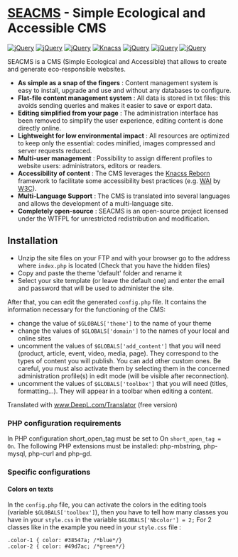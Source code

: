 # [SEACMS](https://seacms.com) - Simple Ecological and Accessible CMS

[![jQuery](https://img.shields.io/badge/licence-%20WTFPL-green)](http://www.wtfpl.net)
[![jQuery](https://img.shields.io/badge/PHP-7.2-lightgrey.svg?colorB=8892bf)](http://php.net/)
[![jQuery](https://img.shields.io/badge/MariaDB-10.4-lightgrey.svg?colorB=f29111)](https://mariadb.org/)
[![Knacss](https://img.shields.io/badge/knacss-8.2%20reborn-blue)](https://github.com/alsacreations/KNACSS/tree/master/css/knacss-full)
[![jQuery](https://img.shields.io/badge/jQuery-3.3.1-blue.svg?colorB=78cff5)](https://jquery.com/)
[![jQuery](https://img.shields.io/badge/jQuery_UI-1.12.1-yellow.svg?colorB=faa523)](http://jqueryui.com/)
[![jQuery](https://img.shields.io/badge/FortAwesome-4.7.0-lightgrey.svg?colorB=1e9f75)](https://github.com/FortAwesome/Font-Awesome)

SEACMS is a CMS (Simple Ecological and Accessible) that allows to create and generate eco-responsible websites.

- **As simple as a snap of the fingers** : Content management system is easy to install, upgrade and use and without any databases to configure.
- **Flat-file content management system** : All data is stored in txt files: this avoids sending queries and makes it easier to save or export data.
- **Editing simplified from your page** : The administration interface has been removed to simplify the user experience, editing content is done directly online.
- **Lightweight for low environmental impact** : All resources are optimized to keep only the essential: codes minified, images compressed and server requests reduced.
- **Multi-user management** : Possibility to assign different profiles to website users: administrators, editors or readers.
- **Accessibility of content** : The CMS leverages the [Knacss Reborn](https://www.knacss.com/) framework to facilitate some accessibility best practices (e.g. [WAI](https://w3.org/WAI/fundamentals/) by [W3C](https://w3.orgw3c/)).
- **Multi-Language Support** : The CMS is translated into several languages and allows the development of a multi-language site.
- **Completely open-source** : SEACMS is an open-source project licensed under the WTFPL for unrestricted redistribution and modification.


## Installation
- Unzip the site files on your FTP and with your browser go to the address where `index.php` is located (Check that you have the hidden files)
- Copy and paste the theme 'default' folder and rename it
- Select your site template (or leave the default one) and enter the email and password that will be used to administer the site.


After that, you can edit the generated `config.php` file. It contains the information necessary for the functioning of the CMS:
- change the value of `$GLOBALS['theme']` to the name of your theme
- change the values of `$GLOBALS['domain']` to the names of your local and online sites
- uncomment the values of `$GLOBALS['add_content']` that you will need (product, article, event, video, media, page). They correspond to the types of content you will publish. You can add other custom ones. Be careful, you must also activate them by selecting them in the concerned administration profile(s) in edit mode (will be visible after reconnection).
- uncomment the values of `$GLOBALS['toolbox']` that you will need (titles, formatting...). They will appear in a toolbar when editing a content.

Translated with www.DeepL.com/Translator (free version)

### PHP configuration requirements
In PHP configuration short_open_tag must be set to On `short_open_tag = On`. The following PHP extensions must be installed: php-mbstring, php-mysql, php-curl and php-gd.

### Specific configurations
#### Colors on texts
In the `config.php` file, you can activate the colors in the editing tools (variable `$GLOBALS['toolbox']`), then you have to tell how many classes you have in your `style.css` in the variable `$GLOBALS['Nbcolor'] = 2;`
For 2 classes like in the example you need in your `style.css` file :
~~~~
.color-1 { color: #38547a; /*blue*/}
.color-2 { color: #49d7ac; /*green*/}
~~~~
